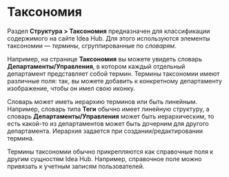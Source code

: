 # Таксономия

Раздел **Структура > Таксономия** предназначен для классификации содержимого на сайте Idea Hub. Для этого используются элементы таксономии — *термины*, сгруппированные по *словарям*. 

Например, на странице **Таксономия** вы можете увидеть словарь **Департаменты/Управления**, в котором каждый отдельный департамент представляет собой термин. Термины таксономии имеют различные поля: так, вы можете добавить к конкретному департаменту изображение, чтобы он имел свою иконку.

Cловарь может иметь иерархию терминов или быть линейным. Например, словарь типа **Теги** обычно имеет линейную структуру, а словарь **Департаменты/Управления** может быть иерархическим, то есть какой-то из департаментов может быть дочерним для другого департамента. Иерархия задается при создании/редактировании термина. 


Термины таксономии обычно прикрепляются как справочные поля к другим сущностям Idea Hub. Например, справочное поле можно привязать к учетным записям пользователей. 







